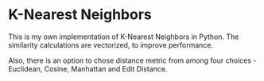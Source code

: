 # K-Nearest Neighbors

This is my own implementation of K-Nearest Neighbors in Python. The similarity calculations are vectorized, to improve performance. 

Also, there is an option to chose distance metric from among four 
choices - Euclidean, Cosine, Manhattan and Edit Distance.